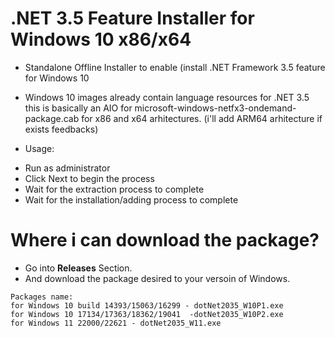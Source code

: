 # .NET 3.5 Feature Installer for Windows 10 x86/x64

* Standalone Offline Installer to enable (install .NET Framework 3.5 feature for Windows 10

* Windows 10 images already contain language resources for .NET 3.5  
this is basically an AIO for microsoft-windows-netfx3-ondemand-package.cab for x86 and x64 arhitectures. (i'll add ARM64 arhitecture if exists feedbacks)

* Usage:  
- Run as administrator  
- Click Next to begin the process  
- Wait for the extraction process to complete  
- Wait for the installation/adding process to complete  

# Where i can download the package?

- Go into  __Releases__ Section.
- And download the package desired to your versoin of Windows.

```
Packages name:
for Windows 10 build 14393/15063/16299 - dotNet2035_W10P1.exe
for Windows 10 17134/17363/18362/19041  -dotNet2035_W10P2.exe
for Windows 11 22000/22621 - dotNet2035_W11.exe
